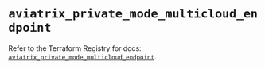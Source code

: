 # `aviatrix_private_mode_multicloud_endpoint`

Refer to the Terraform Registry for docs: [`aviatrix_private_mode_multicloud_endpoint`](https://registry.terraform.io/providers/aviatrixsystems/aviatrix/8.1.10/docs/resources/private_mode_multicloud_endpoint).

